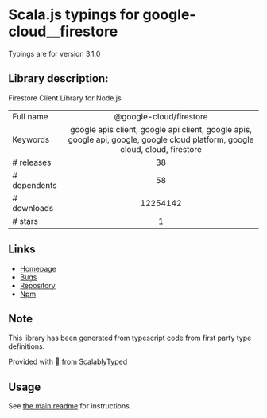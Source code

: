 
# Scala.js typings for google-cloud__firestore

Typings are for version 3.1.0

## Library description:
Firestore Client Library for Node.js

|                    |                 |
| ------------------ | :-------------: |
| Full name          | @google-cloud/firestore |
| Keywords           | google apis client, google api client, google apis, google api, google, google cloud platform, google cloud, cloud, firestore |
| # releases         | 38 |
| # dependents       | 58 |
| # downloads        | 12254142 |
| # stars            | 1 |

## Links
- [Homepage](https://github.com/googleapis/nodejs-firestore#readme)
- [Bugs](https://github.com/googleapis/nodejs-firestore/issues)
- [Repository](https://github.com/googleapis/nodejs-firestore)
- [Npm](https://www.npmjs.com/package/%40google-cloud%2Ffirestore)
    


## Note
This library has been generated from typescript code from first party type definitions.

Provided with :purple_heart: from [ScalablyTyped](https://github.com/oyvindberg/ScalablyTyped)

## Usage
See [the main readme](../../readme.md) for instructions.


